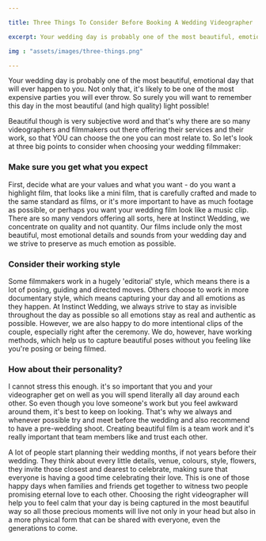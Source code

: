 ```yaml
---

title: Three Things To Consider Before Booking A Wedding Videographer

excerpt: Your wedding day is probably one of the most beautiful, emotional day that will ever happen to you. Not only that, it's likely to be one of the most expensive parties you will ever throw. 

img : "assets/images/three-things.png"

---
```


Your wedding day is probably one of the most beautiful, emotional day that will ever happen to you. Not only that, it's likely to be one of the most expensive parties you will ever throw. So surely you will want to remember this day in the most beautiful (and high quality) light possible! 

Beautiful though is very subjective word and that's why there are so many videographers and filmmakers out there offering their services and their work, so that YOU can choose the one you can most relate to. So let's look at three big points to consider when choosing your wedding filmmaker:

 

### Make sure you get what you expect

 

First, decide what are your values and what you want - do you want a highlight film, that looks like a mini film, that is carefully crafted and made to the same standard as films, or it's more important to have as much footage as possible, or perhaps you want your wedding film look like a music clip. There are so many vendors offering all sorts, here at Instinct Wedding, we concentrate on quality and not quantity. Our films include only the most beautiful, most emotional details and sounds from your wedding day and we strive to preserve as much emotion as possible.

 

### Consider their working style

 

Some filmmakers work in a hugely 'editorial' style, which means there is a lot of posing, guiding and directed moves. Others choose to work in more documentary style, which means capturing your day and all emotions as they happen. At Instinct Wedding, we always strive to stay as invisible throughout the day as possible so all emotions stay as real and authentic as possible. However, we are also happy to do more intentional clips of the couple, especially right after the ceremony. We do, however, have working methods, which help us to capture beautiful poses without you feeling like you're posing or being filmed. 

 

### How about their personality?

 

I cannot stress this enough. it's so important that you and your videographer get on well as you will spend literally all day around each other. So even though you love someone's work but you feel awkward around them, it's best to keep on looking. That's why we always and whenever possible try and meet before the wedding and also recommend to have a pre-wedding shoot. Creating beautiful film is a team work and it's really important that team members like and trust each other.

 

 

A lot of people start planning their wedding months, if not years before their wedding. They think about every little details, venue, colours, style, flowers, they invite those closest and dearest to celebrate, making sure that everyone is having a good time celebrating their love. This is one of those happy days when families and friends get together to witness two people promising eternal love to each other. Choosing the right videographer will help you to feel calm that your day is being captured in the most beautiful way so all those precious moments will live not only in your head but also in a more physical form that can be shared with everyone, even the generations to come.

 